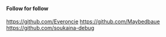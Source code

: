 #### Follow for follow

https://github.com/Everoncie
https://github.com/Maybedbaue
https://github.com/soukaina-debug

